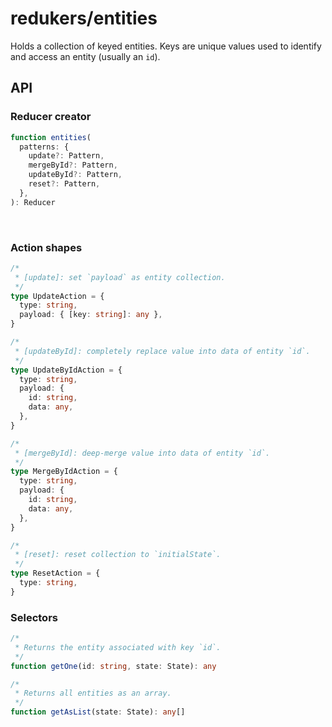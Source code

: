 # redukers/entities

Holds a collection of keyed entities. Keys are unique values used to identify
and access an entity (usually an `id`).

## API

### Reducer creator

```ts
function entities(
  patterns: {
    update?: Pattern,
    mergeById?: Pattern,
    updateById?: Pattern,
    reset?: Pattern,
  },
): Reducer
```
​
### Action shapes

```ts
/*
 * [update]: set `payload` as entity collection.
 */
type UpdateAction = {
  type: string,
  payload: { [key: string]: any },
}

/*
 * [updateById]: completely replace value into data of entity `id`.
 */
type UpdateByIdAction = {
  type: string,
  payload: {
    id: string,
    data: any,
  },
}

/*
 * [mergeById]: deep-merge value into data of entity `id`.
 */
type MergeByIdAction = {
  type: string,
  payload: {
    id: string,
    data: any,
  },
}

/*
 * [reset]: reset collection to `initialState`.
 */
type ResetAction = {
  type: string,
}
```

### Selectors

```ts
/*
 * Returns the entity associated with key `id`.
 */
function getOne(id: string, state: State): any

/*
 * Returns all entities as an array.
 */
function getAsList(state: State): any[]
```
